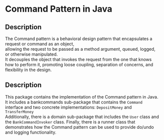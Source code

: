 # Command Pattern in Java
## Description
The Command pattern is a behavioral design pattern that encapsulates a request or command as an object,  
allowing the request to be passed as a method argument, queued, logged, or otherwise manipulated.  
It decouples the object that invokes the request from the one that knows how to perform it, promoting loose coupling, separation of concerns, and flexibility in the design.

## Description
This package contains the implementation of the Command pattern in Java.
It includes a bankcommands sub-package that contains the `Command` interface and two concrete
implementations: `DepositMoney` and `TransferMoney`  
Additionally, there is a domain sub-package that includes the `User` class and the `BankCommandInvoker` class.
Finally, there is a runner class that demonstrates how the Command pattern can be used to provide do/undo and logging functionality.